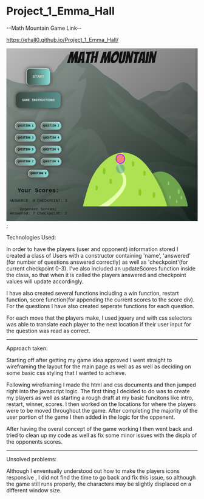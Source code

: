 # Project_1_Emma_Hall

--Math Mountain Game Link--

https://ehall0.github.io/Project_1_Emma_Hall/

![Image description](Screenshot_2020-05-06_14-58-52.png);


Technologies Used:

In order to have the players (user and opponent) information stored I created a class of Users with a constructor containing 'name', 'answered' (for number of questions answered correctly) as well as 'checkpoint'(for current checkpoint 0-3). I've also included an updateScores function inside the class, so that when it is called the players answered and checkpoint values will update accordingly.

I have also created several functions including a win function, restart function, score function(for appending the current scores to the score div). For the questions I have also created seperate functions for each question. 

For each move that the players make, I used jquery and with css selectors was able to translate each player to the next location if their user input for the question was read as correct.

--------------------

Approach taken:

Starting off after getting my game idea approved I went straight to wireframing the layout for the main page as well as as well as deciding on some basic css styling that I wanted to achieve.

Following wireframing I made the html and css documents and then jumped right into the javascript logic. The first thing I decided to do was to create my players as well as starting a rough draft at my basic funcitons like intro, restart, winner, scores. I then worked on the locations for where the players were to be moved throughout the game. After completing the majority of the user portion of the game I then added in the logic for the oppenent.

After having the overal concept of the game working I then went back and tried to clean up my code as well as fix some minor issues with the displa of the opponents scores.

---------------------

Unsolved problems:

Although I enventually understood out how to make the players icons responsive , I did not find the time to go back and fix this issue, so although the game still runs properly, the characters may be slightly displaced on a different window size.
